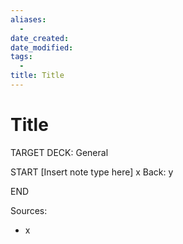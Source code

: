 ```yaml
---
aliases:
  - 
date_created: 
date_modified: 
tags:
  - 
title: Title
---
```


# Title

TARGET DECK: General

START
[Insert note type here]
x
Back: y

END

Sources:
- x
